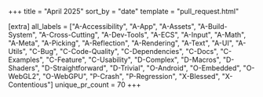 +++
title = "April 2025"
sort_by = "date"
template = "pull_request.html"

[extra]
all_labels = ["A-Accessibility", "A-App", "A-Assets", "A-Build-System", "A-Cross-Cutting", "A-Dev-Tools", "A-ECS", "A-Input", "A-Math", "A-Meta", "A-Picking", "A-Reflection", "A-Rendering", "A-Text", "A-UI", "A-Utils", "C-Bug", "C-Code-Quality", "C-Dependencies", "C-Docs", "C-Examples", "C-Feature", "C-Usability", "D-Complex", "D-Macros", "D-Shaders", "D-Straightforward", "D-Trivial", "O-Android", "O-Embedded", "O-WebGL2", "O-WebGPU", "P-Crash", "P-Regression", "X-Blessed", "X-Contentious"]
unique_pr_count = 70
+++
